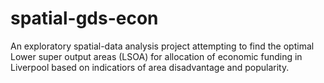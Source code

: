 # spatial-gds-econ
An exploratory spatial-data analysis project attempting to find the optimal Lower super output areas (LSOA) for allocation of economic funding in Liverpool based on indicatiors of area disadvantage and popularity. 
